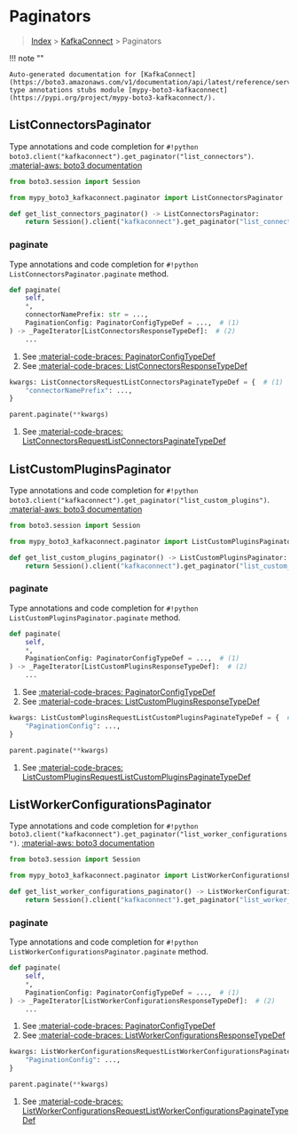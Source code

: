 # Paginators

> [Index](../README.md) > [KafkaConnect](./README.md) > Paginators

!!! note ""

    Auto-generated documentation for [KafkaConnect](https://boto3.amazonaws.com/v1/documentation/api/latest/reference/services/kafkaconnect.html#KafkaConnect)
    type annotations stubs module [mypy-boto3-kafkaconnect](https://pypi.org/project/mypy-boto3-kafkaconnect/).

## ListConnectorsPaginator

Type annotations and code completion for `#!python boto3.client("kafkaconnect").get_paginator("list_connectors")`.
[:material-aws: boto3 documentation](https://boto3.amazonaws.com/v1/documentation/api/latest/reference/services/kafkaconnect.html#KafkaConnect.Paginator.ListConnectors)

```python title="Usage example"
from boto3.session import Session

from mypy_boto3_kafkaconnect.paginator import ListConnectorsPaginator

def get_list_connectors_paginator() -> ListConnectorsPaginator:
    return Session().client("kafkaconnect").get_paginator("list_connectors")
```


### paginate

Type annotations and code completion for `#!python ListConnectorsPaginator.paginate` method.

```python title="Method definition"
def paginate(
    self,
    *,
    connectorNamePrefix: str = ...,
    PaginationConfig: PaginatorConfigTypeDef = ...,  # (1)
) -> _PageIterator[ListConnectorsResponseTypeDef]:  # (2)
    ...
```

1. See [:material-code-braces: PaginatorConfigTypeDef](./type_defs.md#paginatorconfigtypedef) 
2. See [:material-code-braces: ListConnectorsResponseTypeDef](./type_defs.md#listconnectorsresponsetypedef) 


```python title="Usage example with kwargs"
kwargs: ListConnectorsRequestListConnectorsPaginateTypeDef = {  # (1)
    "connectorNamePrefix": ...,
}

parent.paginate(**kwargs)
```

1. See [:material-code-braces: ListConnectorsRequestListConnectorsPaginateTypeDef](./type_defs.md#listconnectorsrequestlistconnectorspaginatetypedef) 
## ListCustomPluginsPaginator

Type annotations and code completion for `#!python boto3.client("kafkaconnect").get_paginator("list_custom_plugins")`.
[:material-aws: boto3 documentation](https://boto3.amazonaws.com/v1/documentation/api/latest/reference/services/kafkaconnect.html#KafkaConnect.Paginator.ListCustomPlugins)

```python title="Usage example"
from boto3.session import Session

from mypy_boto3_kafkaconnect.paginator import ListCustomPluginsPaginator

def get_list_custom_plugins_paginator() -> ListCustomPluginsPaginator:
    return Session().client("kafkaconnect").get_paginator("list_custom_plugins")
```


### paginate

Type annotations and code completion for `#!python ListCustomPluginsPaginator.paginate` method.

```python title="Method definition"
def paginate(
    self,
    *,
    PaginationConfig: PaginatorConfigTypeDef = ...,  # (1)
) -> _PageIterator[ListCustomPluginsResponseTypeDef]:  # (2)
    ...
```

1. See [:material-code-braces: PaginatorConfigTypeDef](./type_defs.md#paginatorconfigtypedef) 
2. See [:material-code-braces: ListCustomPluginsResponseTypeDef](./type_defs.md#listcustompluginsresponsetypedef) 


```python title="Usage example with kwargs"
kwargs: ListCustomPluginsRequestListCustomPluginsPaginateTypeDef = {  # (1)
    "PaginationConfig": ...,
}

parent.paginate(**kwargs)
```

1. See [:material-code-braces: ListCustomPluginsRequestListCustomPluginsPaginateTypeDef](./type_defs.md#listcustompluginsrequestlistcustompluginspaginatetypedef) 
## ListWorkerConfigurationsPaginator

Type annotations and code completion for `#!python boto3.client("kafkaconnect").get_paginator("list_worker_configurations")`.
[:material-aws: boto3 documentation](https://boto3.amazonaws.com/v1/documentation/api/latest/reference/services/kafkaconnect.html#KafkaConnect.Paginator.ListWorkerConfigurations)

```python title="Usage example"
from boto3.session import Session

from mypy_boto3_kafkaconnect.paginator import ListWorkerConfigurationsPaginator

def get_list_worker_configurations_paginator() -> ListWorkerConfigurationsPaginator:
    return Session().client("kafkaconnect").get_paginator("list_worker_configurations")
```


### paginate

Type annotations and code completion for `#!python ListWorkerConfigurationsPaginator.paginate` method.

```python title="Method definition"
def paginate(
    self,
    *,
    PaginationConfig: PaginatorConfigTypeDef = ...,  # (1)
) -> _PageIterator[ListWorkerConfigurationsResponseTypeDef]:  # (2)
    ...
```

1. See [:material-code-braces: PaginatorConfigTypeDef](./type_defs.md#paginatorconfigtypedef) 
2. See [:material-code-braces: ListWorkerConfigurationsResponseTypeDef](./type_defs.md#listworkerconfigurationsresponsetypedef) 


```python title="Usage example with kwargs"
kwargs: ListWorkerConfigurationsRequestListWorkerConfigurationsPaginateTypeDef = {  # (1)
    "PaginationConfig": ...,
}

parent.paginate(**kwargs)
```

1. See [:material-code-braces: ListWorkerConfigurationsRequestListWorkerConfigurationsPaginateTypeDef](./type_defs.md#listworkerconfigurationsrequestlistworkerconfigurationspaginatetypedef) 
